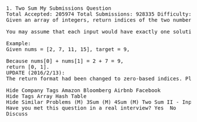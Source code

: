 <pre>
1. Two Sum My Submissions Question
Total Accepted: 205974 Total Submissions: 928335 Difficulty: Easy
Given an array of integers, return indices of the two numbers such that they add up to a specific target.

You may assume that each input would have exactly one solution.

Example:
Given nums = [2, 7, 11, 15], target = 9,

Because nums[0] + nums[1] = 2 + 7 = 9,
return [0, 1].
UPDATE (2016/2/13):
The return format had been changed to zero-based indices. Please read the above updated description carefully.

Hide Company Tags Amazon Bloomberg Airbnb Facebook
Hide Tags Array Hash Table
Hide Similar Problems (M) 3Sum (M) 4Sum (M) Two Sum II - Input array is sorted (E) Two Sum III - Data structure design
Have you met this question in a real interview? Yes  No
Discuss

</pre>
